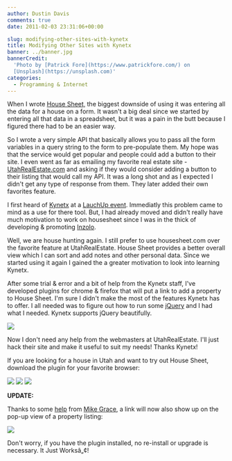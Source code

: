 ```yaml
---
author: Dustin Davis
comments: true
date: 2011-02-03 23:31:06+00:00

slug: modifying-other-sites-with-kynetx
title: Modifying Other Sites with Kynetx
banner: ../banner.jpg
bannerCredit:
  'Photo by [Patrick Fore](https://www.patrickfore.com/) on
  [Unsplash](https://unsplash.com)'
categories:
  - Programming & Internet
---
```


When I wrote [House Sheet,](http://www.housesheet.com) the biggest downside of
using it was entering all the data for a house on a form. It wasn't a big deal
since we started by entering all that data in a spreadsheet, but it was a pain
in the butt because I figured there had to be an easier way.

So I wrote a very simple API that basically allows you to pass all the form
variables in a query string to the form to pre-populate them. My hope was that
the service would get popular and people could add a button to their site. I
even went as far as emailing my favorite real estate site -
[UtahRealEstate.com](http://www.utahrealestate.com) and asking if they would
consider adding a button to their listing that would call my API. It was a long
shot and as I expected I didn't get any type of response from them. They later
added their own favorites feature.

I first heard of [Kynetx](http://www.kynetx.com) at a
[LauchUp event](http://www.launchup.org/?s=kynetx). Immediatly this problem came
to mind as a use for there tool. But, I had already moved and didn't really have
much motivation to work on housesheet since I was in the thick of developing &
promoting [Inzolo](http://inzolo.com).

Well, we are house hunting again. I still prefer to use housesheet.com over the
favorite feature at UtahRealEstate. House Sheet provides a better overall view
which I can sort and add notes and other personal data. Since we started using
it again I gained the a greater motivation to look into learning Kynetx.

After some trial & error and a bit of help from the Kynetx staff, I've developed
plugins for chrome & firefox that will put a link to add a property to House
Sheet. I'm sure I didn't make the most of the features Kynetx has to offer. I
all needed was to figure out how to run some [jQuery](http://www.jquery.com) and
I had what I needed. Kynetx supports jQuery beautifully.

[![](https://nerdydork.com/wp-content/uploads/2011/02/Selection_0011-300x202.png)](https://nerdydork.com/wp-content/uploads/2011/02/Selection_0011.png)

Now I don't need any help from the webmasters at UtahRealEstate. I'll just hack
their site and make it useful to suit my needs! Thanks Kynetx!

If you are looking for a house in Utah and want to try out House Sheet, download
the plugin for your favorite browser:

[![](/images/cr.png)](/files/HouseSheet.crx)
[![](/images/ff.png)](/files/HouseSheet.xpi) ![](/images/ie.png)

**UPDATE:**

Thanks to some
[help](http://stackoverflow.com/questions/4889309/working-with-krl-ajax/4901439)
from [Mike Grace](http://twitter.com/MikeGrace), a link will now also show up on
the pop-up view of a property listing:

[![](https://nerdydork.com/wp-content/uploads/2011/02/Selection_002-300x123.png)](https://nerdydork.com/wp-content/uploads/2011/02/Selection_002.png)

Don't worry, if you have the plugin installed, no re-install or upgrade is
necessary. It Just Worksâ„¢!
